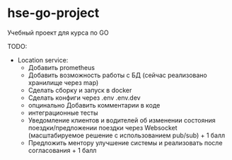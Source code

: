 # hse-go-project
Учебный проект для курса по GO

TODO:
- Location service:
  * Добавить prometheus
  * Добавить возможность работы с БД (сейчас реализовано хранилище через map)
  * Сделать сборку и запуск в docker
  * Сделать конфиги через .env .env.dev
  * опцинально Добавить комментарии в коде
  * интеграционные тесты
  * Уведомление клиентов и водителей об изменении состояния поездки/предложении поездки через Websocket (масштабируемое решение с использованием pub/sub) + 1 балл
  * Предложить ментору улучшение системы и реализовать после согласования + 1 балл
